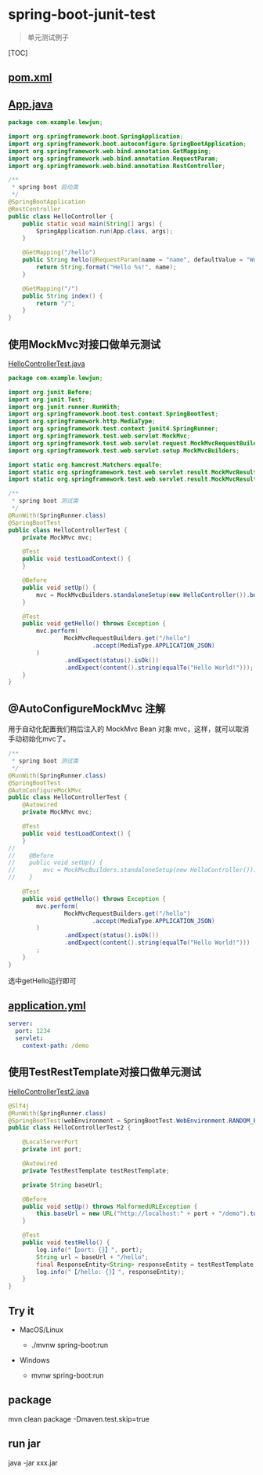 # spring-boot-junit-test

> 单元测试例子

[TOC]

## [pom.xml](pom.xml)

## [App.java](src/main/java/com/example/lewjun/HelloController.java)

```java
package com.example.lewjun;

import org.springframework.boot.SpringApplication;
import org.springframework.boot.autoconfigure.SpringBootApplication;
import org.springframework.web.bind.annotation.GetMapping;
import org.springframework.web.bind.annotation.RequestParam;
import org.springframework.web.bind.annotation.RestController;

/**
 * spring boot 启动类
 */
@SpringBootApplication
@RestController
public class HelloController {
    public static void main(String[] args) {
        SpringApplication.run(App.class, args);
    }

    @GetMapping("/hello")
    public String hello(@RequestParam(name = "name", defaultValue = "World") String name) {
        return String.format("Hello %s!", name);
    }

    @GetMapping("/")
    public String index() {
        return "/";
    }
}
```

## 使用MockMvc对接口做单元测试
[HelloControllerTest.java](src/test/java/com/example/lewjun/HelloControllerTest.java)
```java
package com.example.lewjun;

import org.junit.Before;
import org.junit.Test;
import org.junit.runner.RunWith;
import org.springframework.boot.test.context.SpringBootTest;
import org.springframework.http.MediaType;
import org.springframework.test.context.junit4.SpringRunner;
import org.springframework.test.web.servlet.MockMvc;
import org.springframework.test.web.servlet.request.MockMvcRequestBuilders;
import org.springframework.test.web.servlet.setup.MockMvcBuilders;

import static org.hamcrest.Matchers.equalTo;
import static org.springframework.test.web.servlet.result.MockMvcResultMatchers.content;
import static org.springframework.test.web.servlet.result.MockMvcResultMatchers.status;

/**
 * spring boot 测试类
 */
@RunWith(SpringRunner.class)
@SpringBootTest
public class HelloControllerTest {
    private MockMvc mvc;

    @Test
    public void testLoadContext() {
    }

    @Before
    public void setUp() {
        mvc = MockMvcBuilders.standaloneSetup(new HelloController()).build();
    }

    @Test
    public void getHello() throws Exception {
        mvc.perform(
                MockMvcRequestBuilders.get("/hello")
                        .accept(MediaType.APPLICATION_JSON)
        )
                .andExpect(status().isOk())
                .andExpect(content().string(equalTo("Hello World!")));
    }
}
```

## @AutoConfigureMockMvc 注解

用于自动化配置我们稍后注入的 MockMvc Bean 对象 mvc，这样，就可以取消手动初始化mvc了。

```java
/**
 * spring boot 测试类
 */
@RunWith(SpringRunner.class)
@SpringBootTest
@AutoConfigureMockMvc
public class HelloControllerTest {
    @Autowired
    private MockMvc mvc;

    @Test
    public void testLoadContext() {
    }
//
//    @Before
//    public void setUp() {
//        mvc = MockMvcBuilders.standaloneSetup(new HelloController()).build();
//    }

    @Test
    public void getHello() throws Exception {
        mvc.perform(
                MockMvcRequestBuilders.get("/hello")
                        .accept(MediaType.APPLICATION_JSON)
        )
                .andExpect(status().isOk())
                .andExpect(content().string(equalTo("Hello World!")))
        ;
    }
}
```

选中getHello运行即可

## [application.yml](src/main/resources/application.yml)

```yaml
server:
  port: 1234
  servlet:
    context-path: /demo
```

## 使用TestRestTemplate对接口做单元测试
[HelloControllerTest2.java](src/test/java/com/example/lewjun/HelloControllerTest2.java)

```java
@Slf4j
@RunWith(SpringRunner.class)
@SpringBootTest(webEnvironment = SpringBootTest.WebEnvironment.RANDOM_PORT)
public class HelloControllerTest2 {

    @LocalServerPort
    private int port;

    @Autowired
    private TestRestTemplate testRestTemplate;

    private String baseUrl;

    @Before
    public void setUp() throws MalformedURLException {
        this.baseUrl = new URL("http://localhost:" + port + "/demo").toString();
    }

    @Test
    public void testHello() {
        log.info("【port: {}】", port);
        String url = baseUrl + "/hello";
        final ResponseEntity<String> responseEntity = testRestTemplate.getForEntity(url, String.class);
        log.info("【/hello: {}】", responseEntity);
    }
}
```

## Try it

* MacOS/Linux
    * ./mvnw spring-boot:run

* Windows
    * mvnw spring-boot:run

## package

mvn clean package -Dmaven.test.skip=true

## run jar

java -jar xxx.jar

